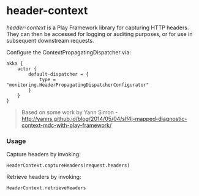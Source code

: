 # header-context

*header-context* is a Play Framework library for capturing HTTP headers. They can then be accessed for logging or auditing purposes, or for use in subsequent downstream requests.

Configure the ContextPropagatingDispatcher via:
```
akka {
    actor {
        default-dispatcher = {
            type = "monitoring.HeaderPropagatingDispatcherConfigurator"
        }
    }
}
```
> Based on some work by Yann Simon - http://yanns.github.io/blog/2014/05/04/slf4j-mapped-diagnostic-context-mdc-with-play-framework/

### Usage

Capture headers by invoking:
```
HeaderContext.captureHeaders(request.headers)
```

Retrieve headers by invoking:
```
HeaderContext.retrieveHeaders
```
